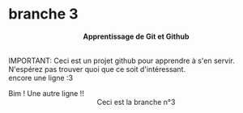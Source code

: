 # branche 3
<center><b>Apprentissage de Git et Github</b></center><br>
<p>
IMPORTANT: Ceci est un projet github pour apprendre à s'en servir. N'espérez pas trouver quoi que ce soit d'intéressant.<br>
encore une ligne :3
</p>
Bim ! Une autre ligne !!<br>
<center>Ceci est la branche n°3</b>
